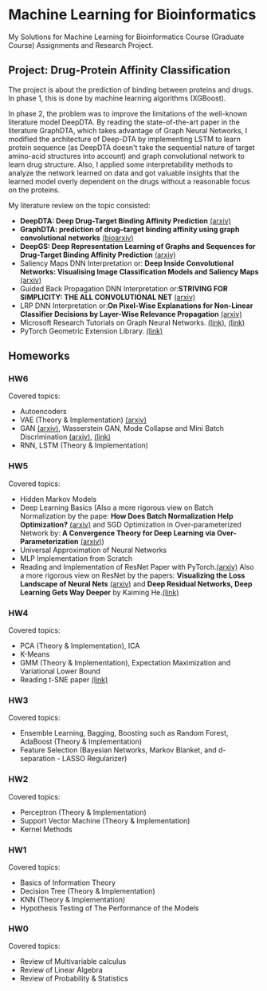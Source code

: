 # Machine Learning for Bioinformatics
My Solutions for Machine Learning for Bioinformatics Course (Graduate Course) Assignments and Research Project.


## Project: Drug-Protein Affinity Classification
The project is about the prediction of binding between proteins and drugs. In phase 1, this is done by machine learning algorithms (XGBoost).


In phase 2,  the problem was to improve the limitations of the well-known literature model DeepDTA. By reading the state-of-the-art paper in the literature GraphDTA, which takes advantage of Graph Neural Networks, I modified the architecture of Deep-DTA by implementing LSTM to learn protein sequence (as DeepDTA doesn't take the sequential nature of target amino-acid structures into account) and graph convolutional network to learn drug structure. Also, I applied some interpretability methods to analyze the network learned on data and got valuable insights that the learned model overly dependent on the drugs without a reasonable focus on the proteins. 


My literature review on the topic consisted:
+ **DeepDTA: Deep Drug-Target Binding Affinity Prediction** [(arxiv)](https://arxiv.org/pdf/1801.10193.pdf)
+ **GraphDTA: prediction of drug–target binding affinity using graph convolutional networks** [(bioarxiv)](https://www.biorxiv.org/content/10.1101/684662v3.full.pdf)
+ **DeepGS: Deep Representation Learning of Graphs and Sequences for Drug-Target Binding Affinity Prediction** [(arxiv)](https://arxiv.org/pdf/2003.13902.pdf)
+ Saliency Maps DNN Interpretation or: **Deep Inside Convolutional Networks: Visualising Image Classification Models and Saliency Maps** [(arxiv)](https://arxiv.org/pdf/1312.6034.pdf)
+ Guided Back Propagation DNN Interpretation or:**STRIVING FOR SIMPLICITY: THE ALL CONVOLUTIONAL NET** [(arxiv)](https://arxiv.org/pdf/1412.6806.pdf)
+ LRP DNN Interpretation or:**On Pixel-Wise Explanations for Non-Linear Classifier Decisions by Layer-Wise Relevance Propagation** [(arxiv)](https://journals.plos.org/plosone/article?id=10.1371/journal.pone.0130140)
+ Microsoft Research Tutorials on Graph Neural Networks. [(link)](https://youtu.be/zCEYiCxrL_0), [(link)](https://youtu.be/cWIeTMklzNg)
+ PyTorch Geometric Extension Library. [(link)](https://pytorch-geometric.readthedocs.io/en/latest/)

## Homeworks

### HW6
Covered topics:
+ Autoencoders
+ VAE (Theory & Implementation) [(arxiv)](https://arxiv.org/pdf/1312.6114.pdf)
+ GAN [(arxiv)](https://arxiv.org/pdf/1406.2661.pdf), Wasserstein GAN, Mode Collapse and Mini Batch Discrimination [(arxiv)](https://arxiv.org/pdf/1701.00160.pdf), [(link)](https://papers.nips.cc/paper/2016/file/8a3363abe792db2d8761d6403605aeb7-Paper.pdf)
+ RNN, LSTM (Theory & Implementation)


### HW5
Covered topics:
+ Hidden Markov Models
+ Deep Learning Basics (Also a more rigorous view on Batch Normalization by the pape: **How Does Batch Normalization Help Optimization?** [(arxiv)](https://arxiv.org/pdf/1805.11604.pdf) and SGD Optimization in Over-parameterized Network by: **A Convergence Theory for Deep Learning via Over-Parameterization** [(arxiv)](https://arxiv.org/pdf/1811.03962.pdf))
+ Universal Approximation of Neural Networks 
+ MLP Implementation from Scratch
+ Reading and Implementation of ResNet Paper with PyTorch.[(arxiv)](https://arxiv.org/pdf/1512.03385.pdf) Also a more rigorous view on ResNet by the papers: **Visualizing the Loss Landscape of Neural Nets** [(arxiv)](https://arxiv.org/pdf/1712.09913.pdf) and **Deep Residual Networks, Deep Learning Gets Way Deeper** by Kaiming He.[(link)](https://icml.cc/2016/tutorials/icml2016_tutorial_deep_residual_networks_kaiminghe.pdf)


### HW4
Covered topics:
+ PCA (Theory & Implementation), ICA
+ K-Means
+ GMM (Theory & Implementation), Expectation Maximization and Variational Lower Bound
+ Reading t-SNE paper [(link)](https://www.jmlr.org/papers/volume9/vandermaaten08a/vandermaaten08a.pdf)


### HW3
Covered topics:
+ Ensemble Learning, Bagging, Boosting such as Random Forest, AdaBoost (Theory & Implementation)
+ Feature Selection (Bayesian Networks, Markov Blanket, and d-separation - LASSO Regularizer)


### HW2
Covered topics:
+ Perceptron (Theory & Implementation)
+ Support Vector Machine (Theory & Implementation)
+ Kernel Methods

### HW1
Covered topics:
+ Basics of Information Theory
+ Decision Tree (Theory & Implementation)
+ KNN (Theory & Implementation)
+ Hypothesis Testing of The Performance of the Models


### HW0
Covered topics:
+ Review of Multivariable calculus
+ Review of Linear Algebra
+ Review of Probability & Statistics

